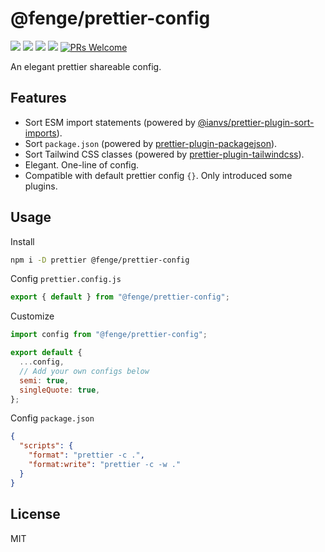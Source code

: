 # @fenge/prettier-config

[![](https://img.shields.io/npm/l/@fenge/prettier-config.svg)](https://github.com/zanminkian/fenge/blob/main/LICENSE)
[![](https://img.shields.io/npm/v/@fenge/prettier-config.svg)](https://www.npmjs.com/package/@fenge/prettier-config)
[![](https://img.shields.io/npm/dm/@fenge/prettier-config.svg)](https://www.npmjs.com/package/@fenge/prettier-config)
[![](https://packagephobia.com/badge?p=@fenge/prettier-config)](https://packagephobia.com/result?p=@fenge/prettier-config)
[![PRs Welcome](https://img.shields.io/badge/PRs-welcome-brightgreen.svg)](https://makeapullrequest.com)

An elegant prettier shareable config.

## Features

- Sort ESM import statements (powered by [@ianvs/prettier-plugin-sort-imports](https://www.npmjs.com/package/@ianvs/prettier-plugin-sort-imports)).
- Sort `package.json` (powered by [prettier-plugin-packagejson](https://www.npmjs.com/package/prettier-plugin-packagejson)).
- Sort Tailwind CSS classes (powered by [prettier-plugin-tailwindcss](https://www.npmjs.com/package/prettier-plugin-tailwindcss)).
- Elegant. One-line of config.
- Compatible with default prettier config `{}`. Only introduced some plugins.

## Usage

Install

```sh
npm i -D prettier @fenge/prettier-config
```

Config `prettier.config.js`

```js
export { default } from "@fenge/prettier-config";
```

Customize

```js
import config from "@fenge/prettier-config";

export default {
  ...config,
  // Add your own configs below
  semi: true,
  singleQuote: true,
};
```

Config `package.json`

```json
{
  "scripts": {
    "format": "prettier -c .",
    "format:write": "prettier -c -w ."
  }
}
```

## License

MIT
